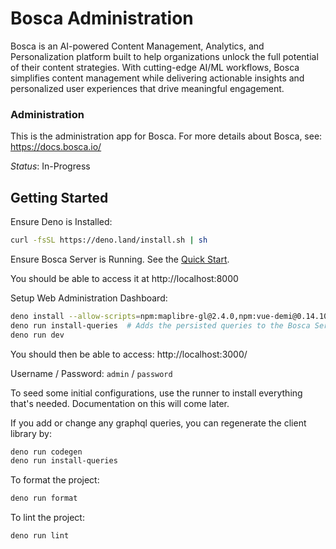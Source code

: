 # Bosca Administration

Bosca is an AI-powered Content Management, Analytics, and Personalization
platform built to help organizations unlock the full potential of their content
strategies. With cutting-edge AI/ML workflows, Bosca simplifies content
management while delivering actionable insights and personalized user
experiences that drive meaningful engagement.

### Administration

This is the administration app for Bosca. For more details about Bosca, see:
https://docs.bosca.io/

_Status_: In-Progress

## Getting Started

Ensure Deno is Installed:

```bash
curl -fsSL https://deno.land/install.sh | sh
```

Ensure Bosca Server is Running. See the [Quick Start](https://docs.bosca.io/quickstart/).

You should be able to access it at http://localhost:8000

Setup Web Administration Dashboard:

```bash
deno install --allow-scripts=npm:maplibre-gl@2.4.0,npm:vue-demi@0.14.10,npm:@parcel/watcher@2.5.1
deno run install-queries  # Adds the persisted queries to the Bosca Server, without this nothing will work
deno run dev
```

You should then be able to access: http://localhost:3000/

Username / Password: `admin` / `password`

To seed some initial configurations, use the runner to install everything that's needed.
Documentation on this will come later.

If you add or change any graphql queries, you can regenerate the client library by:

```bash
deno run codegen
deno run install-queries
```

To format the project:

```bash
deno run format
```

To lint the project:

```bash
deno run lint
```
